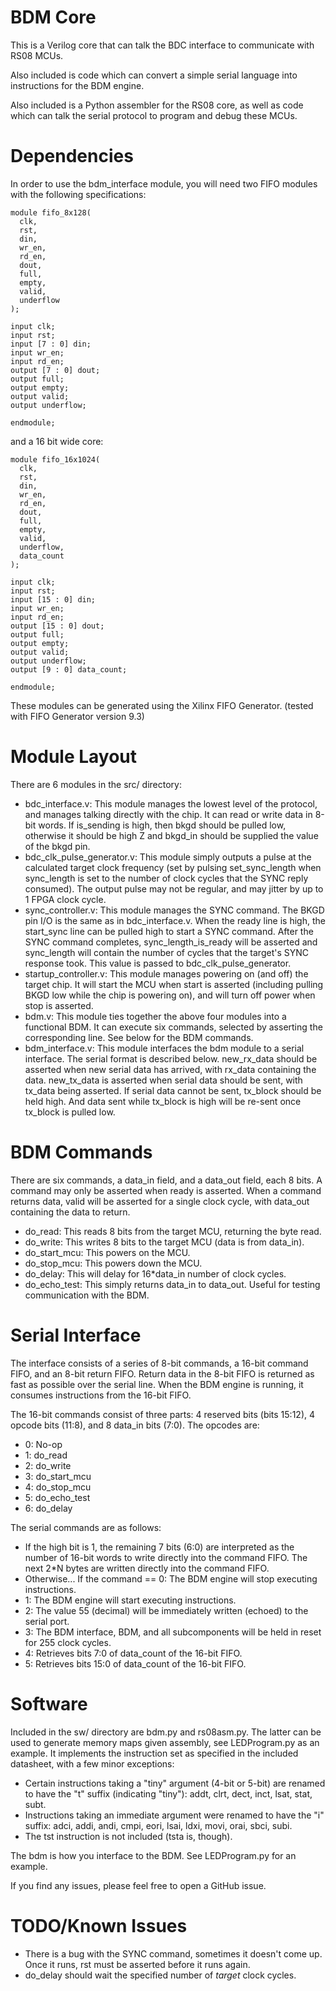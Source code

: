 BDM Core
========

This is a Verilog core that can talk the BDC interface to communicate with RS08 MCUs.

Also included is code which can convert a simple serial language into instructions for the BDM engine.

Also included is a Python assembler for the RS08 core, as well as code which can talk the serial protocol to program and debug these MCUs.

Dependencies
============

In order to use the bdm_interface module, you will need two FIFO modules with the following specifications:
```
module fifo_8x128(
  clk,
  rst,
  din,
  wr_en,
  rd_en,
  dout,
  full,
  empty,
  valid,
  underflow
);

input clk;
input rst;
input [7 : 0] din;
input wr_en;
input rd_en;
output [7 : 0] dout;
output full;
output empty;
output valid;
output underflow;

endmodule;
```

and a 16 bit wide core:

```
module fifo_16x1024(
  clk,
  rst,
  din,
  wr_en,
  rd_en,
  dout,
  full,
  empty,
  valid,
  underflow,
  data_count
);

input clk;
input rst;
input [15 : 0] din;
input wr_en;
input rd_en;
output [15 : 0] dout;
output full;
output empty;
output valid;
output underflow;
output [9 : 0] data_count;

endmodule;
```

These modules can be generated using the Xilinx FIFO Generator. (tested with FIFO Generator version 9.3)

Module Layout
=============

There are 6 modules in the src/ directory:
* bdc_interface.v: This module manages the lowest level of the protocol, and manages talking directly with the chip. It can read or write data in 8-bit words. If is_sending is high, then bkgd should be pulled low, otherwise it should be high Z and bkgd_in should be supplied the value of the bkgd pin.
* bdc_clk_pulse_generator.v: This module simply outputs a pulse at the calculated target clock frequency (set by pulsing set_sync_length when sync_length is set to the number of clock cycles that the SYNC reply consumed). The output pulse may not be regular, and may jitter by up to 1 FPGA clock cycle.
* sync_controller.v: This module manages the SYNC command. The BKGD pin I/O is the same as in bdc_interface.v. When the ready line is high, the start_sync line can be pulled high to start a SYNC command. After the SYNC command completes, sync_length_is_ready will be asserted and sync_length will contain the number of cycles that the target's SYNC response took. This value is passed to bdc_clk_pulse_generator.
* startup_controller.v: This module manages powering on (and off) the target chip. It will start the MCU when start is asserted (including pulling BKGD low while the chip is powering on), and will turn off power when stop is asserted.
* bdm.v: This module ties together the above four modules into a functional BDM. It can execute six commands, selected by asserting the corresponding line. See below for the BDM commands.
* bdm_interface.v: This module interfaces the bdm module to a serial interface. The serial format is described below. new_rx_data should be asserted when new serial data has arrived, with rx_data containing the data. new_tx_data is asserted when serial data should be sent, with tx_data being asserted. If serial data cannot be sent, tx_block should be held high. And data sent while tx_block is high will be re-sent once tx_block is pulled low.

BDM Commands
============

There are six commands, a data_in field, and a data_out field, each 8 bits. A command may only be asserted when ready is asserted. When a command returns data, valid will be asserted for a single clock cycle, with data_out containing the data to return.

* do_read: This reads 8 bits from the target MCU, returning the byte read.
* do_write: This writes 8 bits to the target MCU (data is from data_in).
* do_start_mcu: This powers on the MCU.
* do_stop_mcu: This powers down the MCU.
* do_delay: This will delay for 16*data_in number of clock cycles.
* do_echo_test: This simply returns data_in to data_out. Useful for testing communication with the BDM.

Serial Interface
================

The interface consists of a series of 8-bit commands, a 16-bit command FIFO, and an 8-bit return FIFO. Return data in the 8-bit FIFO is returned as fast as possible over the serial line. When the BDM engine is running, it consumes instructions from the 16-bit FIFO.

The 16-bit commands consist of three parts: 4 reserved bits (bits 15:12), 4 opcode bits (11:8), and 8 data_in bits (7:0). The opcodes are:

* 0: No-op
* 1: do_read
* 2: do_write
* 3: do_start_mcu
* 4: do_stop_mcu
* 5: do_echo_test
* 6: do_delay

The serial commands are as follows:

* If the high bit is 1, the remaining 7 bits (6:0) are interpreted as the number of 16-bit words to write directly into the command FIFO. The next 2*N bytes are written directly into the command FIFO.
* Otherwise... If the command == 0: The BDM engine will stop executing instructions.
* 1: The BDM engine will start executing instructions.
* 2: The value 55 (decimal) will be immediately written (echoed) to the serial port.
* 3: The BDM interface, BDM, and all subcomponents will be held in reset for 255 clock cycles.
* 4: Retrieves bits 7:0 of data_count of the 16-bit FIFO.
* 5: Retrieves bits 15:0 of data_count of the 16-bit FIFO.

Software
========

Included in the sw/ directory are bdm.py and rs08asm.py. The latter can be used to generate memory maps given assembly, see LEDProgram.py as an example. It implements the instruction set as specified in the included datasheet, with a few minor exceptions:
- Certain instructions taking a "tiny" argument (4-bit or 5-bit) are renamed to have the "t" suffix (indicating "tiny"): addt, clrt, dect, inct, lsat, stat, subt.
- Instructions taking an immediate argument were renamed to have the "i" suffix: adci, addi, andi, cmpi, eori, lsai, ldxi, movi, orai, sbci, subi.
- The tst instruction is not included (tsta is, though).

The bdm is how you interface to the BDM. See LEDProgram.py for an example.

If you find any issues, please feel free to open a GitHub issue.

TODO/Known Issues
=================

* There is a bug with the SYNC command, sometimes it doesn't come up. Once it runs, rst must be asserted before it runs again.
* do_delay should wait the specified number of _target_ clock cycles.
